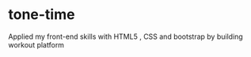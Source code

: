 # tone-time
Applied my front-end skills with HTML5 , CSS and bootstrap by building workout platform 
